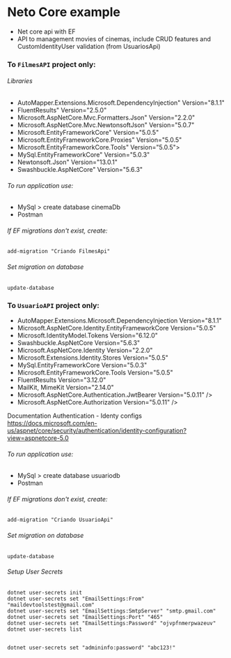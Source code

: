 # Neto Core example
* Net core api with EF
* API to management movies of cinemas, include CRUD features and CustomIdentityUser validation (from UsuariosApi)   

### To `FilmesAPI` project only:

###### Libraries
* AutoMapper.Extensions.Microsoft.DependencyInjection" Version="8.1.1"
* FluentResults" Version="2.5.0"
* Microsoft.AspNetCore.Mvc.Formatters.Json" Version="2.2.0"
* Microsoft.AspNetCore.Mvc.NewtonsoftJson" Version="5.0.7"
* Microsoft.EntityFrameworkCore" Version="5.0.5"
* Microsoft.EntityFrameworkCore.Proxies" Version="5.0.5"
* Microsoft.EntityFrameworkCore.Tools" Version="5.0.5">  
* MySql.EntityFrameworkCore" Version="5.0.3"
* Newtonsoft.Json" Version="13.0.1"
* Swashbuckle.AspNetCore" Version="5.6.3"

###### To run application use:
* MySql > create database cinemaDb
* Postman 

###### If EF migrations don't exist, create:
```
add-migration "Criando FilmesApi"
```

###### Set migration on database
```
update-database
```


### To `UsuarioAPI` project only:
* AutoMapper.Extensions.Microsoft.DependencyInjection Version="8.1.1"
* Microsoft.AspNetCore.Identity.EntityFrameworkCore Version="5.0.5"
* Microsoft.IdentityModel.Tokens Version="6.12.0"
* Swashbuckle.AspNetCore Version="5.6.3"
* Microsoft.AspNetCore.Identity Version="2.2.0"
* Microsoft.Extensions.Identity.Stores Version="5.0.5"
* MySql.EntityFrameworkCore Version="5.0.3"
* Microsoft.EntityFrameworkCore.Tools Version="5.0.5"
* FluentResults Version="3.12.0"
* MailKit, MimeKit Version="2.14.0"	
* Microsoft.AspNetCore.Authentication.JwtBearer Version="5.0.11" />
* Microsoft.AspNetCore.Authorization Version="5.0.11" />

Documentation Authentication - Identy configs
https://docs.microsoft.com/en-us/aspnet/core/security/authentication/identity-configuration?view=aspnetcore-5.0

###### To run application use:
* MySql > create database usuariodb
* Postman 

######  If EF migrations don't exist, create:
```
add-migration "Criando UsuarioApi"
```

######  Set migration on database
```
update-database
```

######  Setup User Secrets
```
dotnet user-secrets init
dotnet user-secrets set "EmailSettings:From" "maildevtoolstest@gmail.com"
dotnet user-secrets set "EmailSettings:SmtpServer" "smtp.gmail.com"
dotnet user-secrets set "EmailSettings:Port" "465"
dotnet user-secrets set "EmailSettings:Password" "ojvpfnmerpwazeuv"
dotnet user-secrets list


dotnet user-secrets set "admininfo:password" "abc123!"
```
